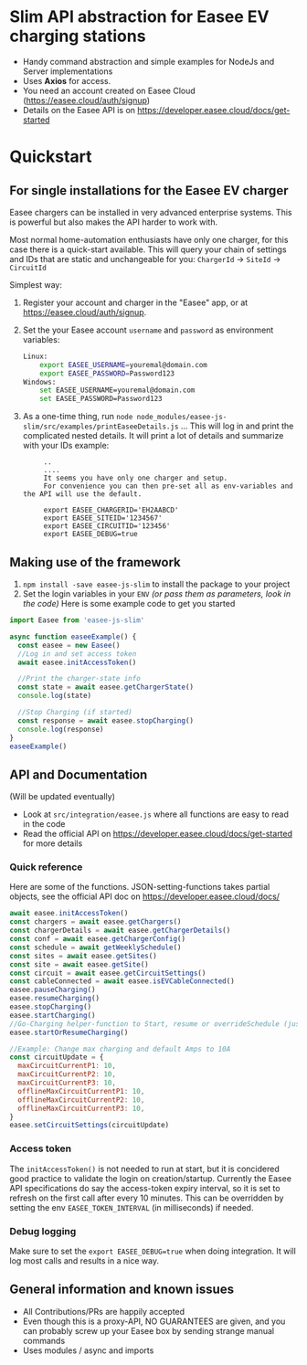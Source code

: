 # Slim API abstraction for Easee EV charging stations

- Handy command abstraction and simple examples for NodeJs and Server implementations
- Uses **Axios** for access.
- You need an account created on Easee Cloud (https://easee.cloud/auth/signup)
- Details on the Easee API is on https://developer.easee.cloud/docs/get-started

# Quickstart

## For single installations for the Easee EV charger

Easee chargers can be installed in very advanced enterprise systems. This is powerful but also makes the API harder to work with.

Most normal home-automation enthusiasts have only one charger, for this case there is a quick-start available. This will query your chain of settings and IDs that are static and unchangeable for you:
`ChargerId` -> `SiteId` -> `CircuitId`

Simplest way:

1. Register your account and charger in the "Easee" app, or at https://easee.cloud/auth/signup.
1. Set the your Easee account `username` and `password` as environment variables:
   ```bash
   Linux:
       export EASEE_USERNAME=youremal@domain.com
       export EASEE_PASSWORD=Password123
   Windows:
       set EASEE_USERNAME=youremal@domain.com
       set EASEE_PASSWORD=Password123
   ```
1. As a one-time thing, run `node node_modules/easee-js-slim/src/examples/printEaseeDetails.js`
   ... This will log in and print the complicated nested details. It will print a lot of details and summarize with your IDs example:

   ```
        ..
        ....
        It seems you have only one charger and setup.
        For convenience you can then pre-set all as env-variables and the API will use the default.

        export EASEE_CHARGERID='EH2AABCD'
        export EASEE_SITEID='1234567'
        export EASEE_CIRCUITID='123456'
        export EASEE_DEBUG=true
   ```

## Making use of the framework

1. `npm install -save easee-js-slim` to install the package to your project
2. Set the login variables in your `ENV` _(or pass them as parameters, look in the code)_
   Here is some example code to get you started

```javascript
import Easee from 'easee-js-slim'

async function easeeExample() {
  const easee = new Easee()
  //Log in and set access token
  await easee.initAccessToken()

  //Print the charger-state info
  const state = await easee.getChargerState()
  console.log(state)

  //Stop Charging (if started)
  const response = await easee.stopCharging()
  console.log(response)
}
easeeExample()
```

## API and Documentation

(Will be updated eventually)

- Look at `src/integration/easee.js` where all functions are easy to read in the code
- Read the official API on https://developer.easee.cloud/docs/get-started for more details

### Quick reference

Here are some of the functions. JSON-setting-functions takes partial objects, see the official API doc on https://developer.easee.cloud/docs/

```javascript
await easee.initAccessToken()
const chargers = await easee.getChargers()
const chargerDetails = await easee.getChargerDetails()
const conf = await easee.getChargerConfig()
const schedule = await getWeeklySchedule()
const sites = await easee.getSites()
const site = await easee.getSite()
const circuit = await easee.getCircuitSettings()
const cableConnected = await easee.isEVCableConnected()
easee.pauseCharging()
easee.resumeCharging()
easee.stopCharging()
easee.startCharging()
//Go-Charging helper-function to Start, resume or overrideSchedule (just make it happen..)
easee.startOrResumeCharging()

//Example: Change max charging and default Amps to 10A
const circuitUpdate = {
  maxCircuitCurrentP1: 10,
  maxCircuitCurrentP2: 10,
  maxCircuitCurrentP3: 10,
  offlineMaxCircuitCurrentP1: 10,
  offlineMaxCircuitCurrentP2: 10,
  offlineMaxCircuitCurrentP3: 10,
}
easee.setCircuitSettings(circuitUpdate)
```

### Access token

The `initAccessToken()` is not needed to run at start, but it is concidered good practice to validate the login on creation/startup. Currently the Easee API specifications do say the access-token expiry interval, so it is set to refresh on the first call after every 10 minutes. This can be overridden by setting the env `EASEE_TOKEN_INTERVAL` (in milliseconds) if needed.

### Debug logging

Make sure to set the `export EASEE_DEBUG=true` when doing integration. It will log most calls and results in a nice way.

## General information and known issues

- All Contributions/PRs are happily accepted
- Even though this is a proxy-API, NO GUARANTEES are given, and you can probably screw up your Easee box by sending strange manual commands
- Uses modules / async and imports
